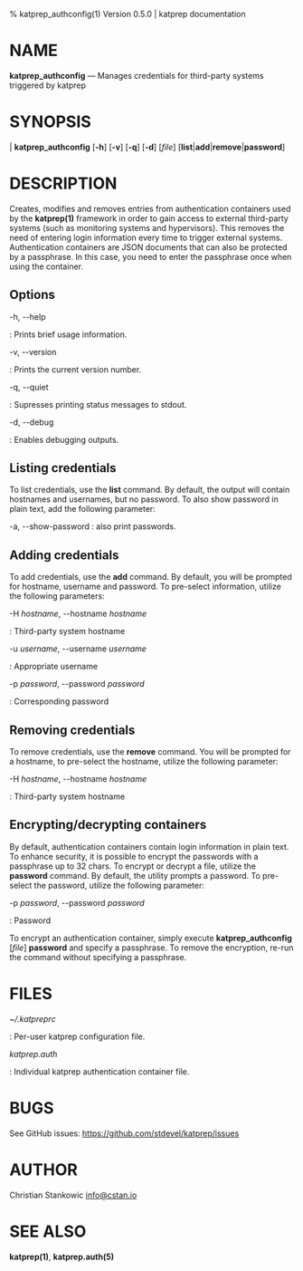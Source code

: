 % katprep_authconfig(1) Version 0.5.0 | katprep documentation

# NAME

**katprep_authconfig** — Manages credentials for third-party systems triggered by katprep

# SYNOPSIS

| **katprep_authconfig** \[**-h**] \[**-v**] \[**-q**] \[**-d**] \[_file_] \[**list**|**add**|**remove**|**password**]

# DESCRIPTION

Creates, modifies and removes entries from authentication containers used by the **katprep(1)** framework in order to gain access to external third-party systems (such as monitoring systems and hypervisors). This removes the need of entering login information every time to trigger external systems.
Authentication containers are JSON documents that can also be protected by a passphrase. In this case, you need to enter the passphrase once when using the container.

## Options

-h, --help

:   Prints brief usage information.

-v, --version

:   Prints the current version number.

-q, --quiet

:   Supresses printing status messages to stdout.

-d, --debug

:   Enables debugging outputs.

## Listing credentials

To list credentials, use the **list** command. By default, the output will contain hostnames and usernames, but no password. To also show password in plain text, add the following parameter:

-a, --show-password
:    also print passwords.

## Adding credentials

To add credentials, use the **add** command. By default, you will be prompted for hostname, username and password. To pre-select information, utilize the following parameters:

-H _hostname_, --hostname _hostname_

:   Third-party system hostname

-u _username_, --username _username_

:   Appropriate username

-p _password_, --password _password_

:   Corresponding password

## Removing credentials

To remove credentials, use the **remove** command. You will be prompted for a hostname, to pre-select the hostname, utilize the following parameter:

-H _hostname_, --hostname _hostname_

:   Third-party system hostname

## Encrypting/decrypting containers

By default, authentication containers contain login information in plain text. To enhance security, it is possible to encrypt the passwords with a passphrase up to 32 chars. To encrypt or decrypt a file, utilize the **password** command. By default, the utility prompts a password. To pre-select the password, utilize the following parameter:

-p _password_, --password _password_

:   Password

To encrypt an authentication container, simply execute **katprep_authconfig** \[_file_] **password** and specify a passphrase. To remove the encryption, re-run the command without specifying a passphrase.

# FILES

*~/.katpreprc*

:   Per-user katprep configuration file.

*katprep.auth*

:   Individual katprep authentication container file.

# BUGS

See GitHub issues: <https://github.com/stdevel/katprep/issues>

# AUTHOR

Christian Stankowic <info@cstan.io>

# SEE ALSO

**katprep(1)**, **katprep.auth(5)**
